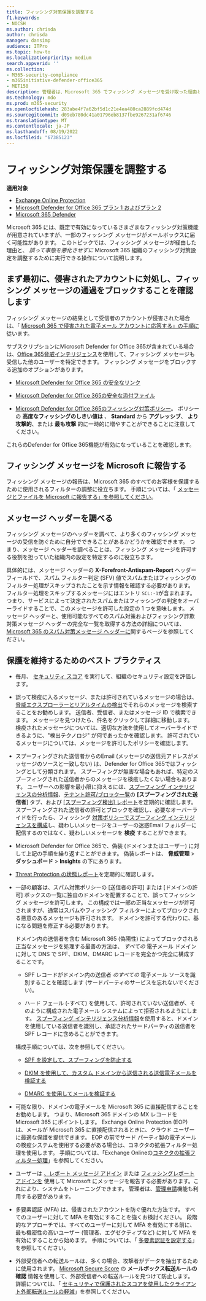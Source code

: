 ```yaml
---
title: フィッシング対策保護を調整する
f1.keywords:
- NOCSH
ms.author: chrisda
author: chrisda
manager: dansimp
audience: ITPro
ms.topic: how-to
ms.localizationpriority: medium
search.appverid: ''
ms.collection:
- M365-security-compliance
- m365initiative-defender-office365
- MET150
description: 管理者は、Microsoft 365 でフィッシング メッセージを受け取った理由と方法、および今後より多くのフィッシング メッセージを防ぐために行う方法を特定できます。
ms.technology: mdo
ms.prod: m365-security
ms.openlocfilehash: 283abe4f7a62bf5d1c21e4ea480ca2889fcd474d
ms.sourcegitcommit: d09eb780dc41a01796eb8137fbe9267231af6746
ms.translationtype: MT
ms.contentlocale: ja-JP
ms.lasthandoff: 08/19/2022
ms.locfileid: "67385123"
---
```

# <a name="tune-anti-phishing-protection"></a>フィッシング対策保護を調整する

**適用対象**
- [Exchange Online Protection](exchange-online-protection-overview.md)
- [Microsoft Defender for Office 365 プラン 1 およびプラン 2](defender-for-office-365.md)
- [Microsoft 365 Defender](../defender/microsoft-365-defender.md)

Microsoft 365 には、既定で有効になっているさまざまなフィッシング対策機能が用意されていますが、一部のフィッシング メッセージがメールボックスに届く可能性があります。 このトピックでは、フィッシング メッセージが経由した理由と、 _誤って事態を悪化させずに_ Microsoft 365 組織のフィッシング対策設定を調整するために実行できる操作について説明します。

## <a name="first-things-first-deal-with-any-compromised-accounts-and-make-sure-you-block-any-more-phishing-messages-from-getting-through"></a>まず最初に、侵害されたアカウントに対処し、フィッシング メッセージの通過をブロックすることを確認します

フィッシング メッセージの結果として受信者のアカウントが侵害された場合は、「 [Microsoft 365 で侵害された電子メール アカウントに応答する」の手順に](responding-to-a-compromised-email-account.md)従います。

サブスクリプションにMicrosoft Defender for Office 365が含まれている場合は、[Office 365脅威インテリジェンス](office-365-ti.md)を使用して、フィッシング メッセージも受信した他のユーザーを特定できます。 フィッシング メッセージをブロックする追加のオプションがあります。

- [Microsoft Defender for Office 365 の安全なリンク](set-up-safe-links-policies.md)

- [Microsoft Defender for Office 365の安全な添付ファイル](set-up-safe-attachments-policies.md)

- [Microsoft Defender for Office 365のフィッシング対策ポリシー](configure-mdo-anti-phishing-policies.md)。 ポリシーの **高度なフィッシングのしきい値は** 、 **Standard** から **アグレッシブ**、 **より攻撃的**、または **最も攻撃** 的に一時的に増やすことができることに注意してください。

これらのDefender for Office 365機能が有効になっていることを確認します。

## <a name="report-the-phishing-message-to-microsoft"></a>フィッシング メッセージを Microsoft に報告する

フィッシング メッセージの報告は、Microsoft 365 のすべてのお客様を保護するために使用されるフィルターの調整に役立ちます。 手順については、「 [メッセージとファイルを Microsoft に報告する」を参照してください](report-junk-email-messages-to-microsoft.md)。

## <a name="inspect-the-message-headers"></a>メッセージ ヘッダーを調べる

フィッシング メッセージのヘッダーを調べて、より多くのフィッシング メッセージの受信を防ぐために自分でできることがあるかどうかを確認できます。 つまり、メッセージ ヘッダーを調べることは、フィッシング メッセージを許可する役割を担っていた組織内の設定を特定するのに役立ちます。

具体的には、メッセージ ヘッダーの **X-Forefront-Antispam-Report** ヘッダー フィールドで、スパム フィルター判定 (SFV) 値でスパムまたはフィッシングのフィルター処理がスキップされたことを示す情報を確認する必要があります。 フィルター処理をスキップするメッセージにはエントリ `SCL:-1`が含まれます。つまり、サービスによって決定されたスパムまたはフィッシングの判定をオーバーライドすることで、このメッセージを許可した設定の 1 つを意味します。 メッセージ ヘッダーと、使用可能なすべてのスパム対策およびフィッシング詐欺対策メッセージ ヘッダーの完全な一覧を取得する方法の詳細については、 [Microsoft 365 のスパム対策メッセージ ヘッダーに](anti-spam-message-headers.md)関するページを参照してください。

## <a name="best-practices-to-stay-protected"></a>保護を維持するためのベスト プラクティス

- 毎月、 [セキュリティ スコア](../defender/microsoft-secure-score.md) を実行して、組織のセキュリティ設定を評価します。

- 誤って検疫に入るメッセージ、または許可されているメッセージの場合は、 [脅威エクスプローラーとリアルタイムの検出](threat-explorer.md)でそれらのメッセージを検索することをお勧めします。 送信者、受信者、またはメッセージ ID で検索できます。 メッセージを見つけたら、件名をクリックして詳細に移動します。 検疫されたメッセージについては、適切な方法を使用してオーバーライドできるように、"検出テクノロジ" が何であったかを確認します。 許可されているメッセージについては、メッセージを許可したポリシーを確認します。

- スプーフィングされた送信者からのEmail (メッセージの送信元アドレスがメッセージのソースと一致しない) は、Defender for Office 365ではフィッシングとして分類されます。 スプーフィングが無害な場合もあれば、特定のスプーフィングされた送信者からのメッセージを検疫したくない場合もあります。 ユーザーへの影響を最小限に抑えるには、[スプーフィング インテリジェンスの分析情報](learn-about-spoof-intelligence.md)、[テナント許可/ブロック一覧](manage-tenant-allow-block-list.md)の **[スプーフィングされた送信者**] タブ、および [[スプーフィング検出] レポート](view-email-security-reports.md#spoof-detections-report)を定期的に確認します。 スプーフィングされた送信者の許可とブロックを確認し、必要なオーバーライドを行ったら、フィッシング [対策ポリシーでスプーフィング インテリジェンスを構成](set-up-anti-phishing-policies.md#spoof-settings)し、疑わしいメッセージをユーザーの迷惑Email フォルダーに配信するのではなく、疑わしいメッセージを **検疫** することができます。

- Microsoft Defender for Office 365で、偽装 (ドメインまたはユーザー) に対して上記の手順を繰り返すことができます。 偽装レポートは、 **脅威管理** \> **ダッシュボード** \> **Insights** の下にあります。

- [Threat Protection の状態レポート](view-reports-for-mdo.md#threat-protection-status-report)を定期的に確認します。

- 一部の顧客は、スパム対策ポリシーの [送信者の許可] または [ドメインの許可] ボックスの一覧に独自のドメインを配置することで、誤ってフィッシング メッセージを許可します。 この構成では一部の正当なメッセージが許可されますが、通常はスパムやフィッシング フィルターによってブロックされる悪意のあるメッセージも許可されます。 ドメインを許可する代わりに、基になる問題を修正する必要があります。

  ドメイン内の送信者を含む Microsoft 365 (偽陽性) によってブロックされる正当なメッセージを処理する最善の方法は、 _すべての_ 電子メール ドメインに対して DNS で SPF、DKIM、DMARC レコードを完全かつ完全に構成することです。

  - SPF レコードがドメイン内の送信者 _のすべての_ 電子メール ソースを識別することを確認します (サードパーティのサービスを忘れないでください)。

  - ハード フェール (\-すべて) を使用して、許可されていない送信者が、そのように構成された電子メール システムによって拒否されるようにします。 [スプーフィング インテリジェンス分析情報](learn-about-spoof-intelligence.md)を使用すると、ドメインを使用している送信者を識別し、承認されたサードパーティの送信者を SPF レコードに含めることができます。

  構成手順については、次を参照してください。

  - [SPF を設定して、スプーフィングを防止する](set-up-spf-in-office-365-to-help-prevent-spoofing.md)

  - [DKIM を使用して、カスタム ドメインから送信される送信電子メールを検証する](use-dkim-to-validate-outbound-email.md)

  - [DMARC を使用してメールを検証する](use-dmarc-to-validate-email.md)

- 可能な限り、ドメインの電子メールを Microsoft 365 に直接配信することをお勧めします。 つまり、Microsoft 365 ドメインの MX レコードを Microsoft 365 にポイントします。 Exchange Online Protection (EOP) は、メールが Microsoft 365 に直接配信されるときに、クラウド ユーザーに最適な保護を提供できます。 EOP の前でサード パーティ製の電子メールの検疫システムを使用する必要がある場合は、コネクタの拡張フィルター処理を使用します。 手順については、「Exchange Onlineの[コネクタの拡張フィルター処理](/Exchange/mail-flow-best-practices/use-connectors-to-configure-mail-flow/enhanced-filtering-for-connectors)」を参照してください。

- ユーザーは [、レポート メッセージ アドイン](enable-the-report-message-add-in.md) または [フィッシングレポート アドインを](enable-the-report-phish-add-in.md) 使用して Microsoft にメッセージを報告する必要があります。これにより、システムをトレーニングできます。 管理者は、[管理申請](admin-submission.md)機能も利用する必要があります。

- 多要素認証 (MFA) は、侵害されたアカウントを防ぐ優れた方法です。 すべてのユーザーに対して MFA を有効にすることを強くお検討ください。 段階的なアプローチでは、すべてのユーザーに対して MFA を有効にする前に、最も機密性の高いユーザー (管理者、エグゼクティブなど) に対して MFA を有効にすることから始めます。 手順については、「 [多要素認証を設定する](../../admin/security-and-compliance/set-up-multi-factor-authentication.md)」を参照してください。

- 外部受信者への転送ルールは、多くの場合、攻撃者がデータを抽出するために使用されます。 [Microsoft Secure Score](../defender/microsoft-secure-score.md) の **メールボックス転送ルールの確認** 情報を使用して、外部受信者への転送ルールを見つけて防止します。 詳細については、「 [セキュリティで保護されたスコアを使用したクライアント外部転送ルールの軽減](/archive/blogs/office365security/mitigating-client-external-forwarding-rules-with-secure-score)」を参照してください。
